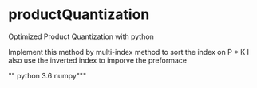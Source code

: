 # productQuantization
Optimized Product Quantization with python

Implement this method by multi-index method to sort the index on P * K 
I also use the inverted index to imporve the preformace 

"" python 3.6 numpy"""


